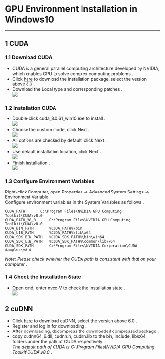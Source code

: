 # GPU Environment Installation in Windows10
------------
## 1 CUDA
### 1.1 Download CUDA
* CUDA is a general parallel computing architecture developed by NVIDIA, which enables GPU to solve complex computing problems .
* Click [here](https://developer.nvidia.com/cuda-toolkit-archive) to download the installation package, select the version above 8.0 .
* Download the Local type and corresponding patches .<br>
![](/screenshot/CUDA/0.png)

### 1.2 Installation CUDA
* Double-click cuda_8.0.61_win10.exe to install .<br>
![](/screenshot/CUDA/1.png)
* Choose the custom mode, click Next .<br>
![](/screenshot/CUDA/2.png)
* All options are checked by default, click Next .<br> 
![](/screenshot/CUDA/3.png)
* Use default installation location, click Next .<br> 
![](/screenshot/CUDA/4.png)
* Finish installation .<br>
![](/screenshot/CUDA/5.png)

### 1.3 Configure Environment Variables
  Right-click  Computer, open Properties -> Advanced System Settings -> Environment Variable.<br>
  Configure environment variables in the System Variables as follows .
```
CUDA_PATH 		C:\Program Files\NVIDIA GPU Computing Toolkit\CUDA\v8.0
CUDA_PATH_V8_0		C:\Program Files\NVIDIA GPU Computing Toolkit\CUDA\v8.0
CUDA_BIN_PATH 		%CUDA_PATH%\bin
CUDA_LIB_PATH 		%CUDA_PATH%\lib\x64
CUDA_SDK_BIN_PATH	%CUDA_SDK_PATH%\bin\win64
CUDA_SDK_LIB_PATH	%CUDA_SDK_PATH%\common\lib\x64
CUDA_SDK_PATH		C:\Program Files\NVIDIA Corporation\CUDA Samples\v8.0
```
*Note: Please check whether the CUDA path is consistent with that on your computer* .

### 1.4 Check the Installation State
* Open cmd, enter nvcc-V to check the installation state .<br>
![](/screenshot/CUDA/7.png)


## 2 cuDNN
* Click [here](https://developer.nvidia.com/cudnn) to download cuDNN, select the version above 6.0 .
* Register and log in for downloading .
* After downloading, decompress the downloaded compressed package .
* copy cudnn64_6.dll, cudnn.h, cudnn.lib to the bin, include, lib\x64 folders under the path of CUDA respectively .<br> 
*The default path of CUDA is C:\Program Files\NVIDIA GPU Computing Toolkit\CUDA\v8.0* .
